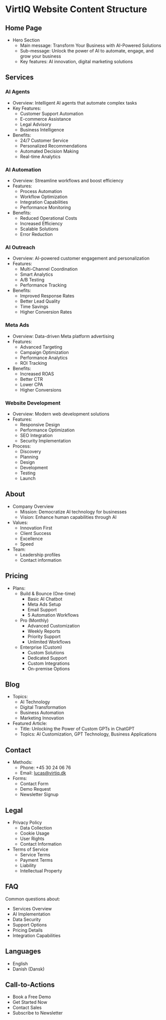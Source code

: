# VirtIQ Website Content Structure

## Home Page
- Hero Section
  - Main message: Transform Your Business with AI-Powered Solutions
  - Sub-message: Unlock the power of AI to automate, engage, and grow your business
  - Key features: AI innovation, digital marketing solutions

## Services

### AI Agents
- Overview: Intelligent AI agents that automate complex tasks
- Key Features:
  - Customer Support Automation
  - E-commerce Assistance
  - Legal Advisory
  - Business Intelligence
- Benefits:
  - 24/7 Customer Service
  - Personalized Recommendations
  - Automated Decision Making
  - Real-time Analytics

### AI Automation
- Overview: Streamline workflows and boost efficiency
- Features:
  - Process Automation
  - Workflow Optimization
  - Integration Capabilities
  - Performance Monitoring
- Benefits:
  - Reduced Operational Costs
  - Increased Efficiency
  - Scalable Solutions
  - Error Reduction

### AI Outreach
- Overview: AI-powered customer engagement and personalization
- Features:
  - Multi-Channel Coordination
  - Smart Analytics
  - A/B Testing
  - Performance Tracking
- Benefits:
  - Improved Response Rates
  - Better Lead Quality
  - Time Savings
  - Higher Conversion Rates

### Meta Ads
- Overview: Data-driven Meta platform advertising
- Features:
  - Advanced Targeting
  - Campaign Optimization
  - Performance Analytics
  - ROI Tracking
- Benefits:
  - Increased ROAS
  - Better CTR
  - Lower CPA
  - Higher Conversions

### Website Development
- Overview: Modern web development solutions
- Features:
  - Responsive Design
  - Performance Optimization
  - SEO Integration
  - Security Implementation
- Process:
  - Discovery
  - Planning
  - Design
  - Development
  - Testing
  - Launch

## About
- Company Overview
  - Mission: Democratize AI technology for businesses
  - Vision: Enhance human capabilities through AI
- Values:
  - Innovation First
  - Client Success
  - Excellence
  - Speed
- Team:
  - Leadership profiles
  - Contact information

## Pricing
- Plans:
  - Build & Bounce (One-time)
    - Basic AI Chatbot
    - Meta Ads Setup
    - Email Support
    - 5 Automation Workflows
  - Pro (Monthly)
    - Advanced Customization
    - Weekly Reports
    - Priority Support
    - Unlimited Workflows
  - Enterprise (Custom)
    - Custom Solutions
    - Dedicated Support
    - Custom Integrations
    - On-premise Options

## Blog
- Topics:
  - AI Technology
  - Digital Transformation
  - Business Automation
  - Marketing Innovation
- Featured Article:
  - Title: Unlocking the Power of Custom GPTs in ChatGPT
  - Topics: AI Customization, GPT Technology, Business Applications

## Contact
- Methods:
  - Phone: +45 30 24 06 76
  - Email: lucas@virtiq.dk
- Forms:
  - Contact Form
  - Demo Request
  - Newsletter Signup

## Legal
- Privacy Policy
  - Data Collection
  - Cookie Usage
  - User Rights
  - Contact Information
- Terms of Service
  - Service Terms
  - Payment Terms
  - Liability
  - Intellectual Property

## FAQ
Common questions about:
- Services Overview
- AI Implementation
- Data Security
- Support Options
- Pricing Details
- Integration Capabilities

## Languages
- English
- Danish (Dansk)

## Call-to-Actions
- Book a Free Demo
- Get Started Now
- Contact Sales
- Subscribe to Newsletter